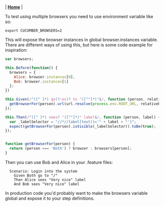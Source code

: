| **[Home](README)** |

To test using multiple browsers you need to use environment variable like so:

```shell
export CUCUMBER_BROWSERS=2
```

This will expose the browser instances in global browser.instances variable. There are different ways of using this, but here is some code example for inspiration:

```javascript
var browsers;

this.Before(function() {
  browsers = {
    Alice: browser.instances[0],
    Bob: browser.instances[1]
  };
})

this.Given(/^([^ ]*) go(?:es)? to "([^"]*)"$/, function (person, relativePath) {
  getBrowserFor(person).url(url.resolve(process.env.ROOT_URL, relativePath));
});

this.Then(/^([^ ]*) sees? "([^"]*)" label$/, function (person, label) {
  var _labelSelector = "//*//label[text()='" + label + "']";
  expect(getBrowserFor(person).isVisible(_labelSelector)).toBe(true);
});


function getBrowserFor(person) {
  return (person === 'Both') ? browser : browsers[person];
}
```

Then you can use Bob and Alice in your .feature files:

```gherkin
  Scenario: Login into the system
    Given Both go to "/"
    Then Alice sees "Very nice" label
    And Bob sees "Very nice" label
```

In production code you'd probably want to make the browsers variable global and expose it to your step definitions.
